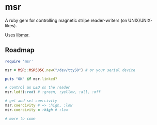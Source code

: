 msr
===

A ruby gem for controlling magnetic stripe reader-writers (on UNIX/UNIX-likes).

Uses [libmsr](https://github.com/woodruffw/libmsr).

## Roadmap

```ruby
require 'msr'

msr = MSR::MSR505C.new("/dev/ttyS0") # or your serial device

puts "OK" if msr.linked?

# control an LED on the reader
msr.led!(:red) # :green, :yellow, :all, :off

# get and set coercivity
msr.coercivity # => :high, :low
msr.coercivity = :high # :low

# more to come
```

